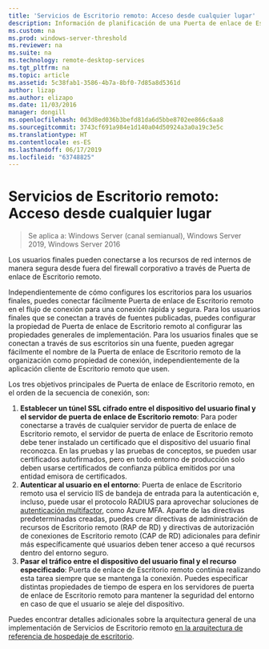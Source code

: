 ```yaml
---
title: 'Servicios de Escritorio remoto: Acceso desde cualquier lugar'
description: Información de planificación de una Puerta de enlace de Escritorio remoto
ms.custom: na
ms.prod: windows-server-threshold
ms.reviewer: na
ms.suite: na
ms.technology: remote-desktop-services
ms.tgt_pltfrm: na
ms.topic: article
ms.assetid: 5c38fab1-3586-4b7a-8bf0-7d85a8d5361d
author: lizap
ms.author: elizapo
ms.date: 11/03/2016
manager: dongill
ms.openlocfilehash: 0d3d8ed036b3befd81da6d5bbe8702ee866c6aa8
ms.sourcegitcommit: 3743cf691a984e1d140a04d50924a3a0a19c3e5c
ms.translationtype: HT
ms.contentlocale: es-ES
ms.lasthandoff: 06/17/2019
ms.locfileid: "63748825"
---
```

# <a name="remote-desktop-services---access-from-anywhere"></a>Servicios de Escritorio remoto: Acceso desde cualquier lugar

>Se aplica a: Windows Server (canal semianual), Windows Server 2019, Windows Server 2016

Los usuarios finales pueden conectarse a los recursos de red internos de manera segura desde fuera del firewall corporativo a través de Puerta de enlace de Escritorio remoto.

Independientemente de cómo configures los escritorios para los usuarios finales, puedes conectar fácilmente Puerta de enlace de Escritorio remoto en el flujo de conexión para una conexión rápida y segura. Para los usuarios finales que se conectan a través de fuentes publicadas, puedes configurar la propiedad de Puerta de enlace de Escritorio remoto al configurar las propiedades generales de implementación. Para los usuarios finales que se conectan a través de sus escritorios sin una fuente, pueden agregar fácilmente el nombre de la Puerta de enlace de Escritorio remoto de la organización como propiedad de conexión, independientemente de la aplicación cliente de Escritorio remoto que usen.

Los tres objetivos principales de Puerta de enlace de Escritorio remoto, en el orden de la secuencia de conexión, son:
1. **Establecer un túnel SSL cifrado entre el dispositivo del usuario final y el servidor de puerta de enlace de Escritorio remoto**: Para poder conectarse a través de cualquier servidor de puerta de enlace de Escritorio remoto, el servidor de puerta de enlace de Escritorio remoto debe tener instalado un certificado que el dispositivo del usuario final reconozca. En las pruebas y las pruebas de conceptos, se pueden usar certificados autofirmados, pero en todo entorno de producción solo deben usarse certificados de confianza pública emitidos por una entidad emisora de certificados.
2. **Autenticar al usuario en el entorno**: Puerta de enlace de Escritorio remoto usa el servicio IIS de bandeja de entrada para la autenticación e, incluso, puede usar el protocolo RADIUS para aprovechar soluciones de [autenticación multifactor](rds-plan-mfa.md), como Azure MFA. Aparte de las directivas predeterminadas creadas, puedes crear directivas de administración de recursos de Escritorio remoto (RAP de RD) y directivas de autorización de conexiones de Escritorio remoto (CAP de RD) adicionales para definir más específicamente qué usuarios deben tener acceso a qué recursos dentro del entorno seguro.
3. **Pasar el tráfico entre el dispositivo del usuario final y el recurso especificado**: Puerta de enlace de Escritorio remoto continúa realizando esta tarea siempre que se mantenga la conexión. Puedes especificar distintas propiedades de tiempo de espera en los servidores de puerta de enlace de Escritorio remoto para mantener la seguridad del entorno en caso de que el usuario se aleje del dispositivo.

Puedes encontrar detalles adicionales sobre la arquitectura general de una implementación de Servicios de Escritorio remoto [en la arquitectura de referencia de hospedaje de escritorio](desktop-hosting-reference-architecture.md).